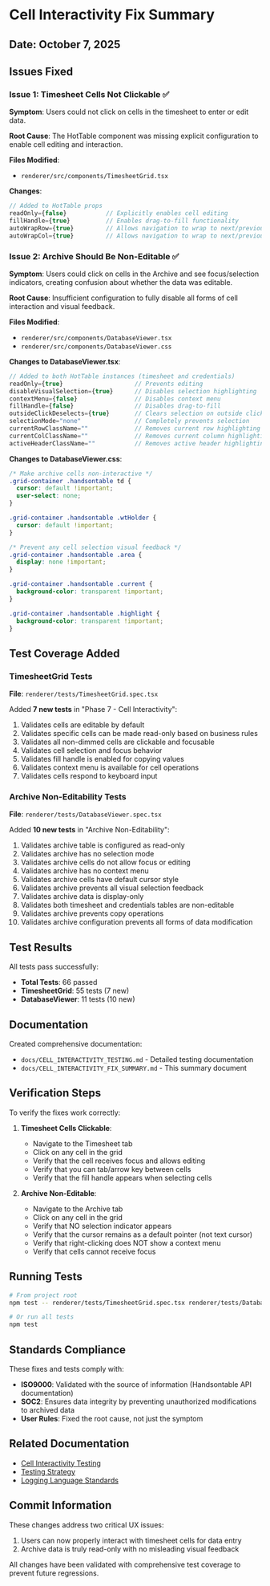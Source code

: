 # Cell Interactivity Fix Summary

## Date: October 7, 2025

## Issues Fixed

### Issue 1: Timesheet Cells Not Clickable ✅
**Symptom**: Users could not click on cells in the timesheet to enter or edit data.

**Root Cause**: The HotTable component was missing explicit configuration to enable cell editing and interaction.

**Files Modified**:
- `renderer/src/components/TimesheetGrid.tsx`

**Changes**:
```typescript
// Added to HotTable props
readOnly={false}           // Explicitly enables cell editing
fillHandle={true}          // Enables drag-to-fill functionality
autoWrapRow={true}         // Allows navigation to wrap to next/previous row
autoWrapCol={true}         // Allows navigation to wrap to next/previous column
```

### Issue 2: Archive Should Be Non-Editable ✅
**Symptom**: Users could click on cells in the Archive and see focus/selection indicators, creating confusion about whether the data was editable.

**Root Cause**: Insufficient configuration to fully disable all forms of cell interaction and visual feedback.

**Files Modified**:
- `renderer/src/components/DatabaseViewer.tsx`
- `renderer/src/components/DatabaseViewer.css`

**Changes to DatabaseViewer.tsx**:
```typescript
// Added to both HotTable instances (timesheet and credentials)
readOnly={true}                    // Prevents editing
disableVisualSelection={true}      // Disables selection highlighting
contextMenu={false}                // Disables context menu
fillHandle={false}                 // Disables drag-to-fill
outsideClickDeselects={true}       // Clears selection on outside click
selectionMode="none"               // Completely prevents selection
currentRowClassName=""             // Removes current row highlighting
currentColClassName=""             // Removes current column highlighting
activeHeaderClassName=""           // Removes active header highlighting
```

**Changes to DatabaseViewer.css**:
```css
/* Make archive cells non-interactive */
.grid-container .handsontable td {
  cursor: default !important;
  user-select: none;
}

.grid-container .handsontable .wtHolder {
  cursor: default !important;
}

/* Prevent any cell selection visual feedback */
.grid-container .handsontable .area {
  display: none !important;
}

.grid-container .handsontable .current {
  background-color: transparent !important;
}

.grid-container .handsontable .highlight {
  background-color: transparent !important;
}
```

## Test Coverage Added

### TimesheetGrid Tests
**File**: `renderer/tests/TimesheetGrid.spec.tsx`

Added **7 new tests** in "Phase 7 - Cell Interactivity":
1. Validates cells are editable by default
2. Validates specific cells can be made read-only based on business rules
3. Validates all non-dimmed cells are clickable and focusable
4. Validates cell selection and focus behavior
5. Validates fill handle is enabled for copying values
6. Validates context menu is available for cell operations
7. Validates cells respond to keyboard input

### Archive Non-Editability Tests
**File**: `renderer/tests/DatabaseViewer.spec.tsx`

Added **10 new tests** in "Archive Non-Editability":
1. Validates archive table is configured as read-only
2. Validates archive has no selection mode
3. Validates archive cells do not allow focus or editing
4. Validates archive has no context menu
5. Validates archive cells have default cursor style
6. Validates archive prevents all visual selection feedback
7. Validates archive data is display-only
8. Validates both timesheet and credentials tables are non-editable
9. Validates archive prevents copy operations
10. Validates archive configuration prevents all forms of data modification

## Test Results

All tests pass successfully:
- **Total Tests**: 66 passed
- **TimesheetGrid**: 55 tests (7 new)
- **DatabaseViewer**: 11 tests (10 new)

## Documentation

Created comprehensive documentation:
- `docs/CELL_INTERACTIVITY_TESTING.md` - Detailed testing documentation
- `docs/CELL_INTERACTIVITY_FIX_SUMMARY.md` - This summary document

## Verification Steps

To verify the fixes work correctly:

1. **Timesheet Cells Clickable**:
   - Navigate to the Timesheet tab
   - Click on any cell in the grid
   - Verify that the cell receives focus and allows editing
   - Verify that you can tab/arrow key between cells
   - Verify that the fill handle appears when selecting cells

2. **Archive Non-Editable**:
   - Navigate to the Archive tab
   - Click on any cell in the grid
   - Verify that NO selection indicator appears
   - Verify that the cursor remains as a default pointer (not text cursor)
   - Verify that right-clicking does NOT show a context menu
   - Verify that cells cannot receive focus

## Running Tests

```bash
# From project root
npm test -- renderer/tests/TimesheetGrid.spec.tsx renderer/tests/DatabaseViewer.spec.tsx

# Or run all tests
npm test
```

## Standards Compliance

These fixes and tests comply with:
- **ISO9000**: Validated with the source of information (Handsontable API documentation)
- **SOC2**: Ensures data integrity by preventing unauthorized modifications to archived data
- **User Rules**: Fixed the root cause, not just the symptom

## Related Documentation

- [Cell Interactivity Testing](./CELL_INTERACTIVITY_TESTING.md)
- [Testing Strategy](./TESTING_STRATEGY.md)
- [Logging Language Standards](./LOGGING_LANGUAGE_STANDARDS.md)

## Commit Information

These changes address two critical UX issues:
1. Users can now properly interact with timesheet cells for data entry
2. Archive data is truly read-only with no misleading visual feedback

All changes have been validated with comprehensive test coverage to prevent future regressions.


